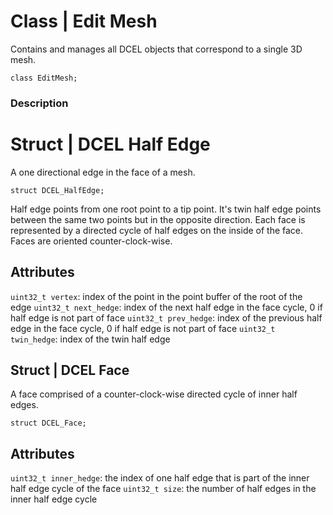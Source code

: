 # **Class** | Edit Mesh
Contains and manages all DCEL objects that correspond to a single 3D mesh.
```
class EditMesh;
```

### Description 

# **Struct** | DCEL Half Edge
A one directional edge in the face of a mesh.
```
struct DCEL_HalfEdge;
```
Half edge points from one root point to a tip point. It's twin half edge points between the same two points but in the opposite direction. Each face is represented by a directed cycle of half edges on the inside of the face. Faces are oriented counter-clock-wise.

## Attributes
`uint32_t vertex`: index of the point in the point buffer of the root of the edge
`uint32_t next_hedge`: index of the next half edge in the face cycle, 0 if half edge is not part of face
`uint32_t prev_hedge`: index of the previous half edge in the face cycle, 0 if half edge is not part of face
`uint32_t twin_hedge`: index of the twin half edge

## **Struct** | DCEL Face
A face comprised of a counter-clock-wise directed cycle of inner half edges.
```
struct DCEL_Face;
```

## Attributes
`uint32_t inner_hedge`: the index of one half edge that is part of the inner half edge cycle of the face
`uint32_t size`: the number of half edges in the inner half edge cycle

